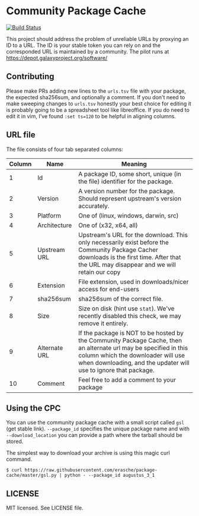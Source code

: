 # Community Package Cache

[![Build Status](https://travis-ci.org/erasche/community-package-cache.svg)](https://travis-ci.org/erasche/community-package-cache)

This project should address the problem of unreliable URLs by proxying an ID to
a URL. The ID is your stable token you can rely on and the corresponded URL is
maintained by a community.
The pilot runs at https://depot.galaxyproject.org/software/

## Contributing

Please make PRs adding new lines to the `urls.tsv` file with your package, the
expected sha256sum, and optionally a comment. If you don't need to make
sweeping changes to `urls.tsv` honestly your best choice for editing it is
probably going to be a spreadsheet tool like libreoffice. If you do need to
edit it in vim, I've found `:set ts=120` to be helpful in aligning columns.

## URL file

The file consists of four tab separated columns:

Column | Name          | Meaning
------ | ------------- | --------
1      | Id            | A package ID, some short, unique (in the file) identifier for the package.
2      | Version       | A version number for the package. Should represent upstream's version accurately.
3      | Platform      | One of (linux, windows, darwin, src)
4      | Architecture  | One of (x32, x64, all)
5      | Upstream URL  | Upstream's URL for the download. This only necessarily exist before the Community Package Cacher downloads is the first time. After that the URL may disappear and we will retain our copy
6      | Extension     | File extension, used in downloads/nicer access for end-users
7      | sha256sum     | sha256sum of the correct file.
8      | Size          | Size on disk (hint use `stat`). We've recently disabled this check, we may remove it entirely.
9      | Alternate URL | If the package is NOT to be hosted by the Community Package Cache, then an alternate url may be specified in this column which the downloader will use when downloading, and the updater will use to ignore that package.
10     | Comment       | Feel free to add a comment to your package

## Using the CPC

You can use the community package cache with a small script called `gsl` (get stable link).
`--package_id` specifies the unique package name and with `--download_location` you can provide a path where the tarball should be stored.

The simplest way to download your archive is using this magic curl command.

```console
$ curl https://raw.githubusercontent.com/erasche/package-cache/master/gsl.py | python - --package_id augustus_3_1
```

## LICENSE

MIT licensed. See LICENSE file.
